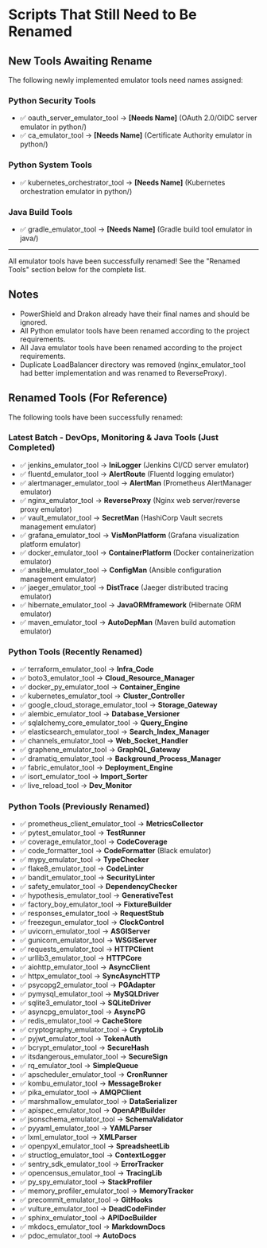 # Scripts That Still Need to Be Renamed

## New Tools Awaiting Rename

The following newly implemented emulator tools need names assigned:

### Python Security Tools
- ✅ oauth_server_emulator_tool → **[Needs Name]** (OAuth 2.0/OIDC server emulator in python/)
- ✅ ca_emulator_tool → **[Needs Name]** (Certificate Authority emulator in python/)

### Python System Tools  
- ✅ kubernetes_orchestrator_tool → **[Needs Name]** (Kubernetes orchestration emulator in python/)

### Java Build Tools
- ✅ gradle_emulator_tool → **[Needs Name]** (Gradle build tool emulator in java/)

---

All emulator tools have been successfully renamed! See the "Renamed Tools" section below for the complete list.

## Notes

- PowerShield and Drakon already have their final names and should be ignored.
- All Python emulator tools have been renamed according to the project requirements.
- All Java emulator tools have been renamed according to the project requirements.
- Duplicate LoadBalancer directory was removed (nginx_emulator_tool had better implementation and was renamed to ReverseProxy).

## Renamed Tools (For Reference)

The following tools have been successfully renamed:

### Latest Batch - DevOps, Monitoring & Java Tools (Just Completed)
- ✅ jenkins_emulator_tool → **IniLogger** (Jenkins CI/CD server emulator)
- ✅ fluentd_emulator_tool → **AlertRoute** (Fluentd logging emulator)
- ✅ alertmanager_emulator_tool → **AlertMan** (Prometheus AlertManager emulator)
- ✅ nginx_emulator_tool → **ReverseProxy** (Nginx web server/reverse proxy emulator)
- ✅ vault_emulator_tool → **SecretMan** (HashiCorp Vault secrets management emulator)
- ✅ grafana_emulator_tool → **VisMonPlatform** (Grafana visualization platform emulator)
- ✅ docker_emulator_tool → **ContainerPlatform** (Docker containerization emulator)
- ✅ ansible_emulator_tool → **ConfigMan** (Ansible configuration management emulator)
- ✅ jaeger_emulator_tool → **DistTrace** (Jaeger distributed tracing emulator)
- ✅ hibernate_emulator_tool → **JavaORMframework** (Hibernate ORM emulator)
- ✅ maven_emulator_tool → **AutoDepMan** (Maven build automation emulator)

### Python Tools (Recently Renamed)
- ✅ terraform_emulator_tool → **Infra_Code**
- ✅ boto3_emulator_tool → **Cloud_Resource_Manager**
- ✅ docker_py_emulator_tool → **Container_Engine**
- ✅ kubernetes_emulator_tool → **Cluster_Controller**
- ✅ google_cloud_storage_emulator_tool → **Storage_Gateway**
- ✅ alembic_emulator_tool → **Database_Versioner**
- ✅ sqlalchemy_core_emulator_tool → **Query_Engine**
- ✅ elasticsearch_emulator_tool → **Search_Index_Manager**
- ✅ channels_emulator_tool → **Web_Socket_Handler**
- ✅ graphene_emulator_tool → **GraphQL_Gateway**
- ✅ dramatiq_emulator_tool → **Background_Process_Manager**
- ✅ fabric_emulator_tool → **Deployment_Engine**
- ✅ isort_emulator_tool → **Import_Sorter**
- ✅ live_reload_tool → **Dev_Monitor**

### Python Tools (Previously Renamed)

- ✅ prometheus_client_emulator_tool → **MetricsCollector**
- ✅ pytest_emulator_tool → **TestRunner**
- ✅ coverage_emulator_tool → **CodeCoverage**
- ✅ code_formatter_tool → **CodeFormatter** (Black emulator)
- ✅ mypy_emulator_tool → **TypeChecker**
- ✅ flake8_emulator_tool → **CodeLinter**
- ✅ bandit_emulator_tool → **SecurityLinter**
- ✅ safety_emulator_tool → **DependencyChecker**
- ✅ hypothesis_emulator_tool → **GenerativeTest**
- ✅ factory_boy_emulator_tool → **FixtureBuilder**
- ✅ responses_emulator_tool → **RequestStub**
- ✅ freezegun_emulator_tool → **ClockControl**
- ✅ uvicorn_emulator_tool → **ASGIServer**
- ✅ gunicorn_emulator_tool → **WSGIServer**
- ✅ requests_emulator_tool → **HTTPClient**
- ✅ urllib3_emulator_tool → **HTTPCore**
- ✅ aiohttp_emulator_tool → **AsyncClient**
- ✅ httpx_emulator_tool → **SyncAsyncHTTP**
- ✅ psycopg2_emulator_tool → **PGAdapter**
- ✅ pymysql_emulator_tool → **MySQLDriver**
- ✅ sqlite3_emulator_tool → **SQLiteDriver**
- ✅ asyncpg_emulator_tool → **AsyncPG**
- ✅ redis_emulator_tool → **CacheStore**
- ✅ cryptography_emulator_tool → **CryptoLib**
- ✅ pyjwt_emulator_tool → **TokenAuth**
- ✅ bcrypt_emulator_tool → **SecureHash**
- ✅ itsdangerous_emulator_tool → **SecureSign**
- ✅ rq_emulator_tool → **SimpleQueue**
- ✅ apscheduler_emulator_tool → **CronRunner**
- ✅ kombu_emulator_tool → **MessageBroker**
- ✅ pika_emulator_tool → **AMQPClient**
- ✅ marshmallow_emulator_tool → **DataSerializer**
- ✅ apispec_emulator_tool → **OpenAPIBuilder**
- ✅ jsonschema_emulator_tool → **SchemaValidator**
- ✅ pyyaml_emulator_tool → **YAMLParser**
- ✅ lxml_emulator_tool → **XMLParser**
- ✅ openpyxl_emulator_tool → **SpreadsheetLib**
- ✅ structlog_emulator_tool → **ContextLogger**
- ✅ sentry_sdk_emulator_tool → **ErrorTracker**
- ✅ opencensus_emulator_tool → **TracingLib**
- ✅ py_spy_emulator_tool → **StackProfiler**
- ✅ memory_profiler_emulator_tool → **MemoryTracker**
- ✅ precommit_emulator_tool → **GitHooks**
- ✅ vulture_emulator_tool → **DeadCodeFinder**
- ✅ sphinx_emulator_tool → **APIDocBuilder**
- ✅ mkdocs_emulator_tool → **MarkdownDocs**
- ✅ pdoc_emulator_tool → **AutoDocs**
